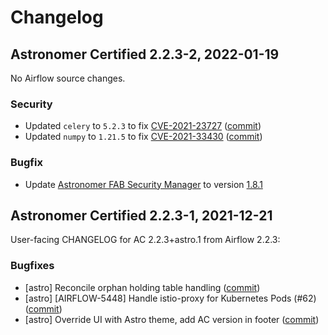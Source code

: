 # Changelog

Astronomer Certified 2.2.3-2, 2022-01-19
----------------------------------------

No Airflow source changes.

### Security

- Updated `celery` to `5.2.3` to fix [CVE-2021-23727](https://nvd.nist.gov/vuln/detail/CVE-2021-23727) ([commit](https://github.com/astronomer/ap-airflow/commit/953ec71d9228f0c6558d4cd9aa74b8ddb5dfd141))
- Updated `numpy` to `1.21.5` to fix [CVE-2021-33430](https://nvd.nist.gov/vuln/detail/CVE-2021-33430) ([commit](https://github.com/astronomer/ap-airflow/commit/953ec71d9228f0c6558d4cd9aa74b8ddb5dfd141))

### Bugfix

- Update [Astronomer FAB Security Manager](https://github.com/astronomer/astronomer-fab-securitymanager) to version [1.8.1](https://github.com/astronomer/astronomer-fab-securitymanager/releases/tag/v1.8.1)

Astronomer Certified 2.2.3-1, 2021-12-21
----------------------------------------

User-facing CHANGELOG for AC 2.2.3+astro.1 from Airflow 2.2.3:

### Bugfixes

- [astro] Reconcile orphan holding table handling ([commit](https://github.com/astronomer/airflow/commit/0880b82a2d84cc1d6d46cf8acb31c627936dfa85))
- [astro] [AIRFLOW-5448] Handle istio-proxy for Kubernetes Pods (#62) ([commit](https://github.com/astronomer/airflow/commit/1f0e8bea4bb2656c0523a2f177a4dbf5b26ba48e))
- [astro] Override UI with Astro theme, add AC version in footer ([commit](https://github.com/astronomer/airflow/commit/71e6ffdc57a818ac7af1abf195bff9047851b96a))

